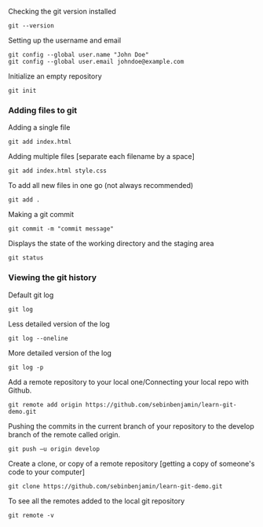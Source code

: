 Checking the git version installed

```
git --version
```

Setting up the username and email
```
git config --global user.name "John Doe"
git config --global user.email johndoe@example.com
```

Initialize an empty repository
```
git init
```

### Adding files to git
Adding a single file
```
git add index.html
```
Adding multiple files [separate each filename by a space] 

```
git add index.html style.css 
```
To add all new files in one go (not always recommended)
```
git add .
```

Making a git commit
```
git commit -m "commit message"
```

Displays the state of the working directory and the staging area
```
git status
```

### Viewing the git history
Default git log
```
git log
```
Less detailed version of the log
```
git log --oneline
```
More detailed version of the log
```
git log -p
```

Add a remote repository to your local one/Connecting your local repo with Github.
```
git remote add origin https://github.com/sebinbenjamin/learn-git-demo.git
```

Pushing the commits in the current branch of your repository to the develop branch of the remote called origin.
```
git push –u origin develop
```

Create a clone, or copy of a remote repository [getting a copy of someone's code to your computer]
```
git clone https://github.com/sebinbenjamin/learn-git-demo.git
```

To see all the remotes added to the local git repository
```
git remote -v
```